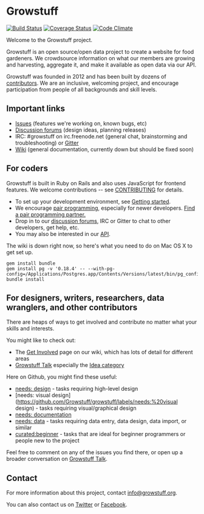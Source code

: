 # Growstuff

[![Build Status](https://travis-ci.org/Growstuff/growstuff.png)](https://travis-ci.org/Growstuff/growstuff)
[![Coverage Status](https://coveralls.io/repos/Growstuff/growstuff/badge.png)](https://coveralls.io/r/Growstuff/growstuff)
[![Code Climate](https://codeclimate.com/github/Growstuff/growstuff/badges/gpa.svg)](https://codeclimate.com/github/Growstuff/growstuff)

Welcome to the Growstuff project.

Growstuff is an open source/open data project to create a website for
food gardeners.  We crowdsource information on what our members are
growing and harvesting, aggregate it, and make it available as open data
via our API.

Growstuff was founded in 2012 and has been built by dozens of
[contributors](CONTRIBUTORS.md).  We are an inclusive, welcoming project, and
encourage participation from people of all backgrounds and skill levels.

## Important links

* [Issues](http://github.com/Growstuff/growstuff/issues) (features we're
  working on, known bugs, etc)
* [Discussion forums](http://talk.growstuff.org/) (design ideas, planning releases)
* IRC: #growstuff on irc.freenode.net (general chat, brainstorming and troubleshooting) or [Gitter](https://gitter.im/Growstuff/growstuff)
* [Wiki](http://wiki.growstuff.org/) (general documentation, currently down but should be fixed soon)

## For coders

Growstuff is built in Ruby on Rails and also uses JavaScript for
frontend features. We welcome contributions -- see
[CONTRIBUTING](CONTRIBUTING.md) for details.

* To set up your development environment, see [Getting started](http://wiki.growstuff.org/index.php/Development/Getting_Started).
* We encourage [pair programming](http://wiki.growstuff.org/index.php/Pairing), especially for newer developers. [Find a pair programming partner.](http://talk.growstuff.org/t/find-a-pair-programming-partner/13)
* Drop in to our [discussion forums](http://talk.growstuff.org/), IRC or Gitter to chat to other developers, get help, etc.
* You may also be interested in our [API](http://wiki.growstuff.org/index.php/API).

The wiki is down right now, so here's what you need to do on Mac OS X to get set up.

```
gem install bundle
gem install pg -v '0.18.4' -- --with-pg-config=/Applications/Postgres.app/Contents/Versions/latest/bin/pg_config
bundle install
```

## For designers, writers, researchers, data wranglers, and other contributors

There are heaps of ways to get involved and contribute no matter what
your skills and interests.

You might like to check out:

* The [Get Involved](http://wiki.growstuff.org/index.php/Get_involved)
  page on our wiki, which has lots of detail for different areas
* [Growstuff Talk](http://talk.growstuff.org/) especially the [Idea category](http://talk.growstuff.org/c/idea)

Here on Github, you might find these useful:

* [needs: design](https://github.com/Growstuff/growstuff/labels/needs:%20design) - tasks requiring high-level design
* [needs: visual design](https://github.com/Growstuff/growstuff/labels/needs:%20visual design) - tasks requiring visual/graphical design
* [needs: documentation](https://github.com/Growstuff/growstuff/labels/needs:%20documentation)
* [needs: data](https://github.com/Growstuff/growstuff/labels/needs:%20data) - tasks requiring data entry, data design, data import, or similar
* [curated:beginner](https://github.com/Growstuff/growstuff/labels/curated:%20beginner) - tasks that are ideal for beginner programmers or people new to the project

Feel free to comment on any of the issues you find there, or open up a broader conversation on [Growstuff Talk](http://talk.growstuff.org).

## Contact

For more information about this project, contact [info@growstuff.org](mailto:info@growstuff.org).

You can also contact us on [Twitter](http://twitter.com/growstufforg/) or
[Facebook](https://www.facebook.com/pages/Growstuff/1531133417099494).
